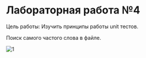 # Лабораторная работа №4

Цель работы: Изучить принципы работы unit тестов.

Поиск самого частого слова в файле.

![1](https://user-images.githubusercontent.com/125178291/234928410-e759d480-0cc4-466f-a3c6-f8c90edc3388.png)
